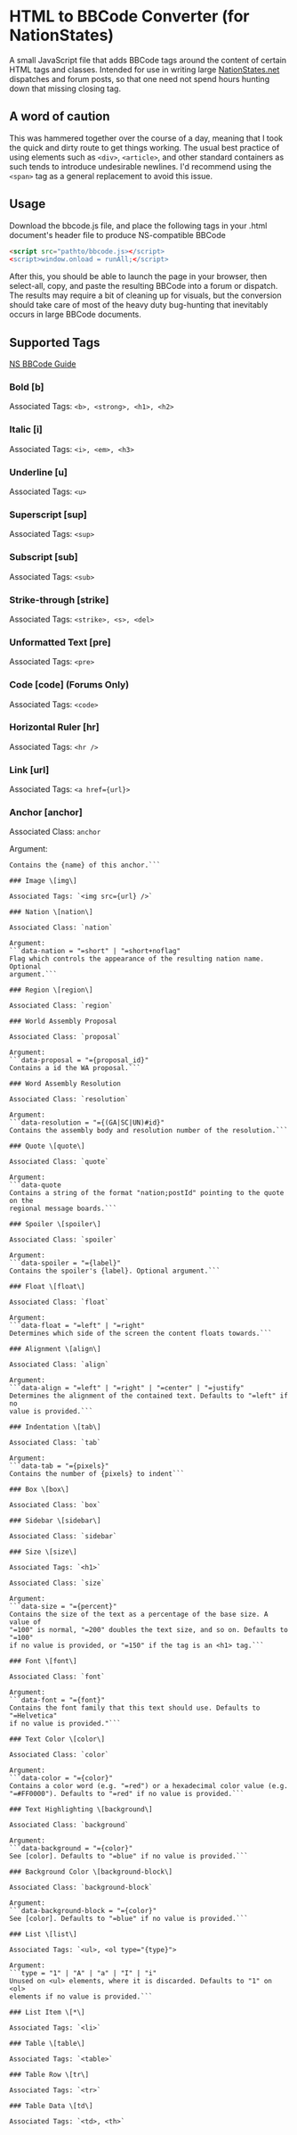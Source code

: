 # HTML to BBCode Converter (for NationStates)

A small JavaScript file that adds BBCode tags around the content of certain 
HTML tags and classes. Intended for use in writing large 
[NationStates.net](https://www.nationstates.net) dispatches and forum posts, 
so that one need not spend hours hunting down that missing closing tag.

## A word of caution

This was hammered together over the course of a day, meaning that I took the
quick and dirty route to get things working. The usual best practice of using
elements such as `<div>`, `<article>`, and other standard containers as such
tends to introduce undesirable newlines. I'd recommend using the `<span>` tag
as a general replacement to avoid this issue.

## Usage

Download the bbcode.js file, and place the following tags in your .html
document's header file to produce NS-compatible BBCode

```html
<script src="pathto/bbcode.js></script>
<script>window.onload = runAll;</script>
```

After this, you should be able to launch the page in your browser, then
select-all, copy, and paste the resulting BBCode into a forum or dispatch.
The results may require a bit of cleaning up for visuals, but the conversion
should take care of most of the heavy duty bug-hunting that inevitably occurs
in large BBCode documents.

## Supported Tags

[NS BBCode Guide](https://www.nationstates.net/page=dispatch/id=330837)

### Bold \[b\]

Associated Tags: `<b>, <strong>, <h1>, <h2>`

### Italic \[i\]

Associated Tags: `<i>, <em>, <h3>`

### Underline \[u\]

Associated Tags: `<u>`

### Superscript \[sup\]

Associated Tags: `<sup>`

### Subscript \[sub\]

Associated Tags: `<sub>`

### Strike-through \[strike\]

Associated Tags: `<strike>, <s>, <del>`

### Unformatted Text \[pre\]

Associated Tags: `<pre>`

### Code \[code\] (Forums Only)

Associated Tags: `<code>`

### Horizontal Ruler \[hr\]

Associated Tags: `<hr />`

### Link \[url\]

Associated Tags: `<a href={url}>`

### Anchor \[anchor\]

Associated Class: `anchor`

Argument:
```data-anchor = "={name}"
Contains the {name} of this anchor.```

### Image \[img\]

Associated Tags: `<img src={url} />`

### Nation \[nation\]

Associated Class: `nation`

Argument:
```data-nation = "=short" | "=short+noflag"
Flag which controls the appearance of the resulting nation name. Optional
argument.```

### Region \[region\]

Associated Class: `region`

### World Assembly Proposal

Associated Class: `proposal`

Argument:
```data-proposal = "={proposal_id}"
Contains a id the WA proposal.```

### Word Assembly Resolution

Associated Class: `resolution`

Argument:
```data-resolution = "={(GA|SC|UN)#id}"
Contains the assembly body and resolution number of the resolution.```

### Quote \[quote\]

Associated Class: `quote`

Argument:
```data-quote
Contains a string of the format "nation;postId" pointing to the quote on the
regional message boards.```

### Spoiler \[spoiler\]

Associated Class: `spoiler`

Argument:
```data-spoiler = "={label}"
Contains the spoiler's {label}. Optional argument.```

### Float \[float\]

Associated Class: `float`

Argument:
```data-float = "=left" | "=right"
Determines which side of the screen the content floats towards.```

### Alignment \[align\]

Associated Class: `align`

Argument:
```data-align = "=left" | "=right" | "=center" | "=justify"
Determines the alignment of the contained text. Defaults to "=left" if no
value is provided.```

### Indentation \[tab\]

Associated Class: `tab`

Argument:
```data-tab = "={pixels}"
Contains the number of {pixels} to indent```

### Box \[box\]

Associated Class: `box`

### Sidebar \[sidebar\]

Associated Class: `sidebar`

### Size \[size\]

Associated Tags: `<h1>`

Associated Class: `size`

Argument:
```data-size = "={percent}"
Contains the size of the text as a percentage of the base size. A value of
"=100" is normal, "=200" doubles the text size, and so on. Defaults to "=100"
if no value is provided, or "=150" if the tag is an <h1> tag.```

### Font \[font\]

Associated Class: `font`

Argument:
```data-font = "={font}"
Contains the font family that this text should use. Defaults to "=Helvetica"
if no value is provided."```

### Text Color \[color\]

Associated Class: `color`

Argument:
```data-color = "={color}"
Contains a color word (e.g. "=red") or a hexadecimal color value (e.g.
"=#FF0000"). Defaults to "=red" if no value is provided.```

### Text Highlighting \[background\]

Associated Class: `background`

Argument:
```data-background = "={color}"
See [color]. Defaults to "=blue" if no value is provided.```

### Background Color \[background-block\]

Associated Class: `background-block`

Argument:
```data-background-block = "={color}"
See [color]. Defaults to "=blue" if no value is provided.```

### List \[list\]

Associated Tags: `<ul>, <ol type="{type}">

Argument:
```type = "1" | "A" | "a" | "I" | "i"
Unused on <ul> elements, where it is discarded. Defaults to "1" on <ol>
elements if no value is provided.```

### List Item \[*\]

Associated Tags: `<li>`

### Table \[table\]

Associated Tags: `<table>`

### Table Row \[tr\]

Associated Tags: `<tr>`

### Table Data \[td\]

Associated Tags: `<td>, <th>`